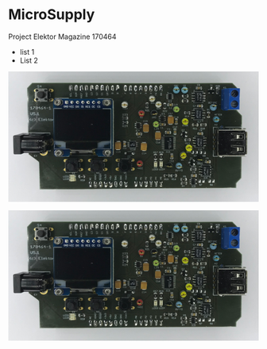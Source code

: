 # MicroSupply
Project Elektor Magazine 170464


* list 1
* List 2

![MicroSupply](nothing/MicroSupply.png)

![Optional Text](nothing/MicroSupply.png)